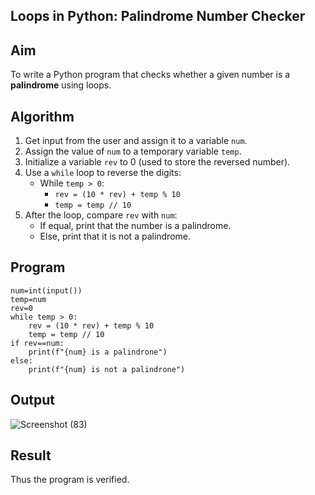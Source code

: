 ## Loops in Python: Palindrome Number Checker

## Aim
To write a Python program that checks whether a given number is a **palindrome** using loops.

## Algorithm
1. Get input from the user and assign it to a variable `num`.
2. Assign the value of `num` to a temporary variable `temp`.
3. Initialize a variable `rev` to 0 (used to store the reversed number).
4. Use a `while` loop to reverse the digits:
   - While `temp > 0`:
     - `rev = (10 * rev) + temp % 10`
     - `temp = temp // 10`
5. After the loop, compare `rev` with `num`:
   - If equal, print that the number is a palindrome.
   - Else, print that it is not a palindrome.

## Program
```
num=int(input())
temp=num
rev=0
while temp > 0:
    rev = (10 * rev) + temp % 10
    temp = temp // 10
if rev==num:
    print(f"{num} is a palindrone")
else:
    print(f"{num} is not a palindrone")
```
## Output

![Screenshot (83)](https://github.com/user-attachments/assets/ecc67cc2-e8a6-431a-b5a0-60c6dc8adc19)

## Result
Thus the program is verified.

